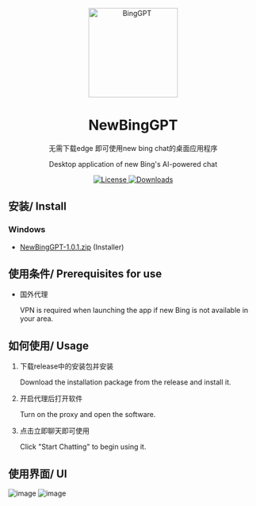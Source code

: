 <p align="center">
  <img width="180" src="./bing-logo.ico" alt="BingGPT">
  <h1 align="center">NewBingGPT</h1>
  <p align="center">无需下载edge 即可使用new bing chat的桌面应用程序</p>
  <p align="center">Desktop application of new Bing's AI-powered chat</p>
</p>
<p align="center">
  <a href="https://opensource.org/licenses/Apache-2.0">
    <img alt="License" src="https://img.shields.io/badge/license-Apache_2.0-green">
  </a>
  <a href="https://github.com/qqq732004709/NewBingGPT/releases">
    <img alt="Downloads" src="https://img.shields.io/github/downloads/qqq732004709/NewBingGPT/total">
   </a>
</p>


## 安装/ Install

### Windows

- [NewBingGPT-1.0.1.zip](https://github.com/qqq732004709/NewBingGPT/releases/download/1.0.1/1.0.1.zip) (Installer)

## 使用条件/ Prerequisites for use
- 国外代理 
 
  VPN is required when launching the app if new Bing is not available in your area.


## 如何使用/ Usage
1. 下载release中的安装包并安装

   Download the installation package from the release and install it.
2. 开启代理后打开软件

   Turn on the proxy and open the software.
3. 点击立即聊天即可使用 
   
   Click "Start Chatting" to begin using it.

## 使用界面/ UI
![image](https://user-images.githubusercontent.com/23011747/225550240-a9bd6480-6852-4ff3-8ddd-128a265d64a1.png)
![image](https://user-images.githubusercontent.com/23011747/225550288-a3300595-98f5-4177-956e-ff2b16a66737.png)
